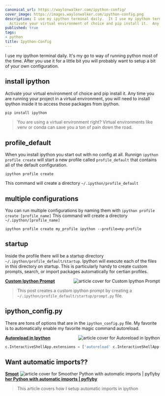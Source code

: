 ```yaml
---
canonical_url: https://waylonwalker.com/ipython-config/
cover_image: https://images.waylonwalker.com/ipython-config.png
description: I use my ipython terminal daily.  It I use my ipython terminal daily.  It
  Activate your virtual environment of choice and pip install it.  Any time you Activate
published: true
tags:
- python
title: Ipython-Config
---
```


I use my ipython terminal daily.  It's my go to way of running python most of the time.  After you use it for a little bit you will probably want to setup a bit of your own configuration.


## install ipython

Activate your virtual environment of choice and pip install it.  Any time you are running your project in a virtual environment, you will need to install ipython inside it to access those packages from ipython.


```bash
pip install ipython
```

> You are using a virtual environment right? Virtual environments like venv or
> conda can save you a ton of pain down the road.

## profile_default

When you install ipython you start out with no config at all.  Runnign `ipython profile create` will start a new profile called `profile_default` that contains all of the default configuration.

```
ipython profile create
```

This command will create a directory `~/.ipython/profile_default`

## multiple configurations

You can run multiple configurations by naming them with `ipython profile create [profile_name]` This command will create a directory
`~/.ipython/[profile_name]`

```
ipython profile create my_profile ipython --profile=my-profile
```

## startup

Inside the profile there will be a startup directory
`~/.ipython/profile_default/startup`.  Ipython will execute each of the files
in this directory on startup.  This is particularly handy to create custom prompts, search, or import packages automatically for certian profiles.



  <div class="onelinelink-wrapper">
      <a class="onelinelink" href="https://waylonwalker.com/custom-ipython-prompt/">
          <img style="float: right;" align='right' src="https://images.waylonwalker.com/custom-ipython-prompt-og_250x140.png" alt="article cover for 
 Custom Ipython Prompt
"/>
          <p><strong>
 Custom Ipython Prompt
</strong></p>
      </a>
  </div>


> This post creates a custom ipython prompt by creating a
> `~/.ipython/profile_default/startup/prompt.py` file.

## ipython_config.py


There are tons of options that are in the `ipython_config.py` file.  My favorite is to automatically enable my favorite magic command autoreload.


  <div class="onelinelink-wrapper">
      <a class="onelinelink" href="https://waylonwalker.com/autoreload-ipython/">
          <img style="float: right;" align='right' src="https://images.waylonwalker.com/autoreload-ipython-og_250x140.png" alt="article cover for 
 Autoreload in Ipython
"/>
          <p><strong>
 Autoreload in Ipython
</strong></p>
      </a>
  </div>


``` python
c.InteractiveShellApp.extensions = ['autoreload' c.InteractiveShellApp.exec_lines = []'%autoreload 2'] c.InteractiveShellApp.exec_lines.append('print("Warning: disable autoreload in ipython_config.py to improve performance.")')
```

## Want automatic imports??


  <div class="onelinelink-wrapper">
      <a class="onelinelink" href="https://waylonwalker.com/pyflyby/">
          <img style="float: right;" align='right' src="https://images.waylonwalker.com/pyflyby-og_250x140.png" alt="article cover for 
 Smoother Python with automatic imports | pyflyby
"/>
          <p><strong>
 Smoother Python with automatic imports | pyflyby
</strong></p>
      </a>
  </div>


> This article covers how I setup automatic imports in ipython